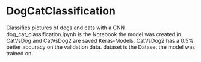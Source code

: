 # DogCatClassification
Classifies pictures of dogs and cats with a CNN
dog_cat_classification.ipynb is the Notebook the model was created in. 
CatVsDog and CatVsDog2 are saved Keras-Models. CatVsDog2 has a 0.5% better accuracy on the validation data.
dataset is the Dataset the model was trained on.